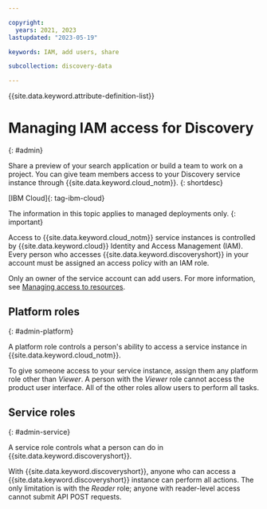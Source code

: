 ```yaml
---

copyright:
  years: 2021, 2023
lastupdated: "2023-05-19"

keywords: IAM, add users, share

subcollection: discovery-data

---
```


{{site.data.keyword.attribute-definition-list}}

# Managing IAM access for Discovery
{: #admin}

Share a preview of your search application or build a team to work on a project. You can give team members access to your Discovery service instance through {{site.data.keyword.cloud_notm}}.
{: shortdesc}

[IBM Cloud]{: tag-ibm-cloud}

The information in this topic applies to managed deployments only.
{: important}

Access to {{site.data.keyword.cloud_notm}} service instances is controlled by {{site.data.keyword.cloud}} Identity and Access Management (IAM). Every person who accesses {{site.data.keyword.discoveryshort}} in your account must be assigned an access policy with an IAM role.

Only an owner of the service account can add users. For more information, see [Managing access to resources](/docs/account?topic=account-assign-access-resources).

## Platform roles
{: #admin-platform}

A platform role controls a person's ability to access a service instance in {{site.data.keyword.cloud_notm}}. 

To give someone access to your service instance, assign them any platform role other than *Viewer*. A person with the *Viewer* role cannot access the product user interface. All of the other roles allow users to perform all tasks.

## Service roles 
{: #admin-service}

A service role controls what a person can do in {{site.data.keyword.discoveryshort}}. 

With {{site.data.keyword.discoveryshort}}, anyone who can access a {{site.data.keyword.discoveryshort}} instance can perform all actions. The only limitation is with the *Reader* role; anyone with reader-level access cannot submit API POST requests.
